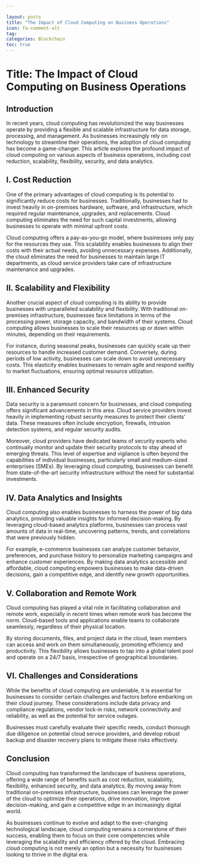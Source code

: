 ```yaml
---

layout: posts
title: "The Impact of Cloud Computing on Business Operations"
icon: fa-comment-alt
tag:      
categories: Blockchain
toc: true
---
```




# Title: The Impact of Cloud Computing on Business Operations

## Introduction

In recent years, cloud computing has revolutionized the way businesses operate by providing a flexible and scalable infrastructure for data storage, processing, and management. As businesses increasingly rely on technology to streamline their operations, the adoption of cloud computing has become a game-changer. This article explores the profound impact of cloud computing on various aspects of business operations, including cost reduction, scalability, flexibility, security, and data analytics.

## I. Cost Reduction

One of the primary advantages of cloud computing is its potential to significantly reduce costs for businesses. Traditionally, businesses had to invest heavily in on-premises hardware, software, and infrastructure, which required regular maintenance, upgrades, and replacements. Cloud computing eliminates the need for such capital investments, allowing businesses to operate with minimal upfront costs.

Cloud computing offers a pay-as-you-go model, where businesses only pay for the resources they use. This scalability enables businesses to align their costs with their actual needs, avoiding unnecessary expenses. Additionally, the cloud eliminates the need for businesses to maintain large IT departments, as cloud service providers take care of infrastructure maintenance and upgrades.

## II. Scalability and Flexibility

Another crucial aspect of cloud computing is its ability to provide businesses with unparalleled scalability and flexibility. With traditional on-premises infrastructure, businesses face limitations in terms of the processing power, storage capacity, and bandwidth of their systems. Cloud computing allows businesses to scale their resources up or down within minutes, depending on their requirements.

For instance, during seasonal peaks, businesses can quickly scale up their resources to handle increased customer demand. Conversely, during periods of low activity, businesses can scale down to avoid unnecessary costs. This elasticity enables businesses to remain agile and respond swiftly to market fluctuations, ensuring optimal resource utilization.

## III. Enhanced Security

Data security is a paramount concern for businesses, and cloud computing offers significant advancements in this area. Cloud service providers invest heavily in implementing robust security measures to protect their clients' data. These measures often include encryption, firewalls, intrusion detection systems, and regular security audits.

Moreover, cloud providers have dedicated teams of security experts who continually monitor and update their security protocols to stay ahead of emerging threats. This level of expertise and vigilance is often beyond the capabilities of individual businesses, particularly small and medium-sized enterprises (SMEs). By leveraging cloud computing, businesses can benefit from state-of-the-art security infrastructure without the need for substantial investments.

## IV. Data Analytics and Insights

Cloud computing also enables businesses to harness the power of big data analytics, providing valuable insights for informed decision-making. By leveraging cloud-based analytics platforms, businesses can process vast amounts of data in real-time, uncovering patterns, trends, and correlations that were previously hidden.

For example, e-commerce businesses can analyze customer behavior, preferences, and purchase history to personalize marketing campaigns and enhance customer experiences. By making data analytics accessible and affordable, cloud computing empowers businesses to make data-driven decisions, gain a competitive edge, and identify new growth opportunities.

## V. Collaboration and Remote Work

Cloud computing has played a vital role in facilitating collaboration and remote work, especially in recent times when remote work has become the norm. Cloud-based tools and applications enable teams to collaborate seamlessly, regardless of their physical location.

By storing documents, files, and project data in the cloud, team members can access and work on them simultaneously, promoting efficiency and productivity. This flexibility allows businesses to tap into a global talent pool and operate on a 24/7 basis, irrespective of geographical boundaries.

## VI. Challenges and Considerations

While the benefits of cloud computing are undeniable, it is essential for businesses to consider certain challenges and factors before embarking on their cloud journey. These considerations include data privacy and compliance regulations, vendor lock-in risks, network connectivity and reliability, as well as the potential for service outages.

Businesses must carefully evaluate their specific needs, conduct thorough due diligence on potential cloud service providers, and develop robust backup and disaster recovery plans to mitigate these risks effectively.

## Conclusion

Cloud computing has transformed the landscape of business operations, offering a wide range of benefits such as cost reduction, scalability, flexibility, enhanced security, and data analytics. By moving away from traditional on-premises infrastructure, businesses can leverage the power of the cloud to optimize their operations, drive innovation, improve decision-making, and gain a competitive edge in an increasingly digital world.

As businesses continue to evolve and adapt to the ever-changing technological landscape, cloud computing remains a cornerstone of their success, enabling them to focus on their core competencies while leveraging the scalability and efficiency offered by the cloud. Embracing cloud computing is not merely an option but a necessity for businesses looking to thrive in the digital era.